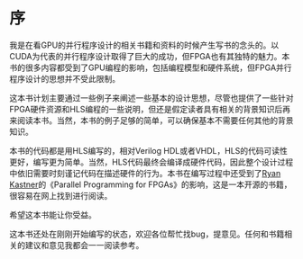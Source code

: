 # 序

我是在看GPU的并行程序设计的相关书籍和资料的时候产生写书的念头的。以CUDA为代表的并行程序设计取得了巨大的成功，但FPGA也有其独特的魅力。本书的很多内容都受到了GPU编程的影响，包括编程模型和硬件系统，但FPGA并行程序设计的思想并不受此限制。

这本书计划主要通过一些例子来阐述一些基本的设计思想，尽管也提供了一些针对FPGA硬件资源和HLS编程的一些说明，但还是假定读者具有相关的背景知识后再来阅读本书。当然，本书的例子足够的简单，可以确保基本不需要任何其他的背景知识。

本书的代码都是用HLS编写的，相对Verilog HDL或者VHDL，HLS的代码可读性更好，编写更为简单。当然，HLS代码最终会编译成硬件代码，因此整个设计过程中依旧需要时刻谨记代码在描述硬件的行为。本书在编写过程中还受到了[Ryan Kastner](https://www.semanticscholar.org/author/Ryan-Kastner/1749986)的《Parallel Programming for FPGAs》的影响，这是一本开源的书籍，很容易在网上找到进行阅读。

希望这本书能让你受益。

这本书还处在刚刚开始编写的状态，欢迎各位帮忙找bug，提意见。任何和书籍相关的建议和意见我都会一一阅读参考。

